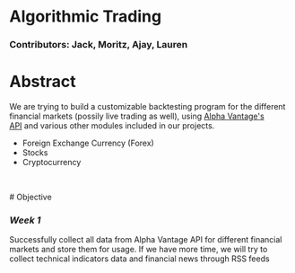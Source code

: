 # Algorithmic Trading 
### Contributors: Jack, Moritz, Ajay, Lauren
# Abstract
<p>We are trying to build a customizable backtesting program for the different financial markets (possily live trading as well), using <a href="http://bit.ly/2DXVpKM">Alpha Vantage&#39;s API</a>&nbsp;and various other modules included in our projects.</p>

<ul>
	<li>Foreign Exchange Currency (Forex)</li>
	<li>Stocks</li>
	<li>Cryptocurrency</li>
</ul>

<p>&nbsp;</p>
# Objective
<h3 style="font-style: italic;">Week 1</h3>
<p>Successfully collect all data from Alpha Vantage API for different financial markets and store them for usage. If we have more time, we will try to collect technical indicators data and financial news through&nbsp;RSS feeds</p>
